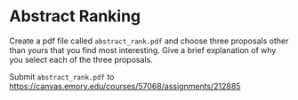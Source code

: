 Abstract Ranking
=====

Create a pdf file called `abstract_rank.pdf` and choose three proposals other than yours that you find most interesting.  Give a brief explanation of why you select each of the three proposals.

Submit `abstract_rank.pdf` to https://canvas.emory.edu/courses/57068/assignments/212885

